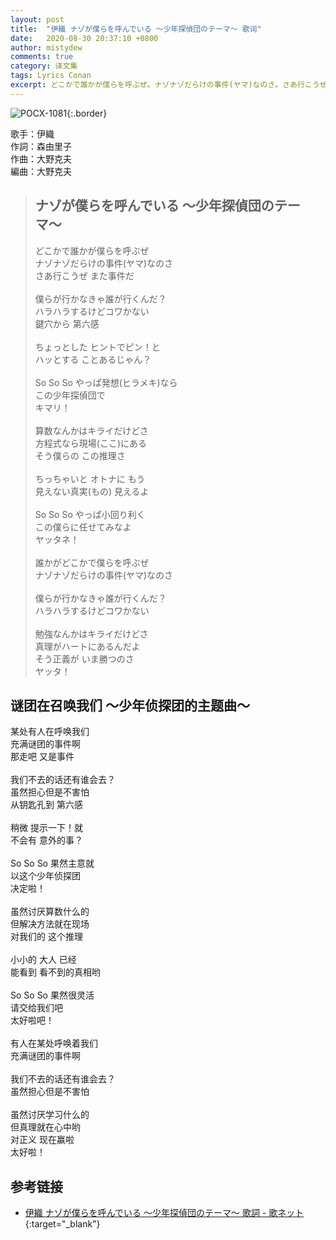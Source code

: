 ```yaml
---
layout: post
title:  "伊織 ナゾが僕らを呼んでいる 〜少年探偵団のテーマ〜 歌词"
date:   2020-08-30 20:37:10 +0800
author: mistydew
comments: true
category: 译文集
tags: Lyrics Conan
excerpt: どこかで誰かが僕らを呼ぶぜ。ナゾナゾだらけの事件(ヤマ)なのさ。さあ行こうぜ また事件だ。
---
```

![POCX-1081](https://www.generasia.com/w/images/5/58/IORI_BGI_A.jpg){:.border}

歌手：伊織<br>
作詞：森由里子<br>
作曲：大野克夫<br>
編曲：大野克夫

<blockquote class="lyric-original">
  <h2>ナゾが僕らを呼んでいる 〜少年探偵団のテーマ〜</h2>
  <p>
    どこかで誰かが僕らを呼ぶぜ<br>
    ナゾナゾだらけの事件(ヤマ)なのさ<br>
    さあ行こうぜ また事件だ<br>
    <br>
    僕らが行かなきゃ誰が行くんだ？<br>
    ハラハラするけどコワかない<br>
    鍵穴から 第六感<br>
    <br>
    ちょっとした ヒントでピン！と<br>
    ハッとする ことあるじゃん？<br>
    <br>
    So So So やっぱ発想(ヒラメキ)なら<br>
    この少年探偵団で<br>
    キマリ！<br>
    <br>
    算数なんかはキライだけどさ<br>
    方程式なら現場(ここ)にある<br>
    そう僕らの この推理さ<br>
    <br>
    ちっちゃいと オトナに もう<br>
    見えない真実(もの) 見えるよ<br>
    <br>
    So So So やっぱ小回り利く<br>
    この僕らに任せてみなよ<br>
    ヤッタネ！<br>
    <br>
    誰かがどこかで僕らを呼ぶぜ<br>
    ナゾナゾだらけの事件(ヤマ)なのさ<br>
    <br>
    僕らが行かなきゃ誰が行くんだ？<br>
    ハラハラするけどコワかない<br>
    <br>
    勉強なんかはキライだけどさ<br>
    真理がハートにあるんだよ<br>
    そう正義が いま勝つのさ<br>
    ヤッタ！
  </p>
</blockquote>

<div class="lyric-translation">
  <h2>谜团在召唤我们 ～少年侦探团的主题曲～</h2>
  <p>
    某处有人在呼唤我们<br>
    充满谜团的事件啊<br>
    那走吧 又是事件<br>
    <br>
    我们不去的话还有谁会去？<br>
    虽然担心但是不害怕<br>
    从钥匙孔到 第六感<br>
    <br>
    稍微 提示一下！就<br>
    不会有 意外的事？<br>
    <br>
    So So So 果然主意就<br>
    以这个少年侦探团<br>
    决定啦！<br>
    <br>
    虽然讨厌算数什么的<br>
    但解决方法就在现场<br>
    对我们的 这个推理<br>
    <br>
    小小的 大人 已经<br>
    能看到 看不到的真相哟<br>
    <br>
    So So So 果然很灵活<br>
    请交给我们吧<br>
    太好啦吧！<br>
    <br>
    有人在某处呼唤着我们<br>
    充满谜团的事件啊<br>
    <br>
    我们不去的话还有谁会去？<br>
    虽然担心但是不害怕<br>
    <br>
    虽然讨厌学习什么的<br>
    但真理就在心中哟<br>
    对正义 现在赢啦<br>
    太好啦！
  </p>
</div>

## 参考链接

* [伊織 ナゾが僕らを呼んでいる 〜少年探偵団のテーマ〜 歌詞 - 歌ネット](https://www.uta-net.com/song/58234/){:target="_blank"}
